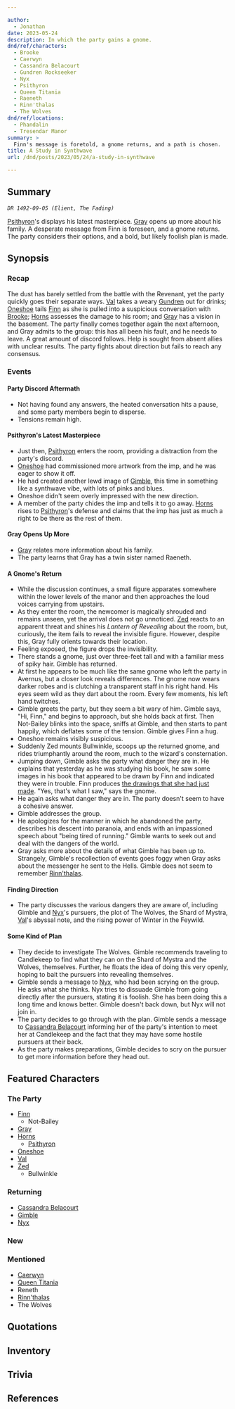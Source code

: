 ```yaml
---

author:
  - Jonathan
date: 2023-05-24
description: In which the party gains a gnome.
dnd/ref/characters:
  - Brooke
  - Caerwyn
  - Cassandra Belacourt
  - Gundren Rockseeker
  - Nyx
  - Psithyron
  - Queen Titania
  - Raeneth
  - Rinn'thalas
  - The Wolves
dnd/ref/locations:
  - Phandalin
  - Tresendar Manor
summary: >
  Finn's message is foretold, a gnome returns, and a path is chosen.
title: A Study in Synthwave
url: /dnd/posts/2023/05/24/a-study-in-synthwave

---
```


## Summary

_`DR 1492-09-05 (Elient, The Fading)`_

[Psithyron](/dnd/npcs/psithyron/)'s displays his latest masterpiece. [Gray](/dnd/characters/haeltin-var-astora/) opens up more about his family. A desperate message from Finn is foreseen, and a gnome returns. The party considers their options, and a bold, but likely foolish plan is made.

## Synopsis

### Recap

The dust has barely settled from the battle with the Revenant, yet the party quickly goes their separate ways. [Val](/dnd/characters/val/) takes a weary [Gundren](/dnd/npcs/gundren-rockseeker/) out for drinks; [Oneshoe](/dnd/characters/oneshoe/) tails [Finn](/dnd/characters/finn/) as she is pulled into a suspicious conversation with [Brooke](/dnd/npcs/brooke/); [Horns](/dnd/characters/horns/) assesses the damage to his room; and [Gray](/dnd/characters/haeltin-var-astora/) has a vision in the basement. The party finally comes together again the next afternoon, and Gray admits to the group: this has all been his fault, and he needs to leave. A great amount of discord follows. Help is sought from absent allies with unclear results. The party fights about direction but fails to reach any consensus.

### Events

#### Party Discord Aftermath

- Not having found any answers, the heated conversation hits a pause, and some party members begin to disperse.
- Tensions remain high.

#### Psithyron's Latest Masterpiece

- Just then, [Psithyron](/dnd/npcs/psithyron/) enters the room, providing a distraction from the party's discord.
- [Oneshoe](/dnd/characters/oneshoe/) had commissioned more artwork from the imp, and he was eager to show it off.
- He had created another lewd image of [Gimble](/dnd/characters/gimble-the-diviner/), this time in something like a synthwave vibe, with lots of pinks and blues.
- Oneshoe didn't seem overly impressed with the new direction.
- A member of the party chides the imp and tells it to go away. [Horns](/dnd/characters/horns/) rises to [Psithyron](/dnd/npcs/psithyron/)'s defense and claims that the imp has just as much a right to be there as the rest of them.

#### Gray Opens Up More

- [Gray](/dnd/characters/haeltin-var-astora/) relates more information about his family.
- The party learns that Gray has a twin sister named Raeneth.

#### A Gnome's Return

- While the discussion continues, a small figure apparates somewhere within the lower levels of the manor and then approaches the loud voices carrying from upstairs.
- As they enter the room, the newcomer is magically shrouded and remains unseen, yet the arrival does not go unnoticed. [Zed](/dnd/characters/zed/) reacts to an apparent threat and shines his _Lantern of Revealing_ about the room, but, curiously, the item fails to reveal the invisible figure. However, despite this, Gray fully orients towards their location.
- Feeling exposed, the figure drops the invisibility. 
- There stands a gnome, just over three-feet tall and with a familiar mess of spiky hair. Gimble has returned.
- At first he appears to be much like the same gnome who left the party in Avernus, but a closer look reveals differences. The gnome now wears darker robes and is clutching a transparent staff in his right hand. His eyes seem wild as they dart about the room. Every few moments, his left hand twitches.
- Gimble greets the party, but they seem a bit wary of him. Gimble says, "Hi, Finn," and begins to approach, but she holds back at first. Then Not-Bailey blinks into the space, sniffs at Gimble, and then starts to pant happily, which deflates some of the tension. Gimble gives Finn a hug.
- Oneshoe remains visibly suspicious.
- Suddenly Zed mounts Bullwinkle, scoops up the returned gnome, and rides triumphantly around the room, much to the wizard's consternation.
- Jumping down, Gimble asks the party what danger they are in. He explains that yesterday as he was studying his book, he saw some images in his book that appeared to be drawn by Finn and indicated they were in trouble. Finn produces [the drawings that she had just made](/media/dnd/finns-drawings-to-gimble.pdf). "Yes, that's what I saw," says the gnome.
- He again asks what danger they are in. The party doesn't seem to have a cohesive answer.
- Gimble addresses the group.
- He apologizes for the manner in which he abandoned the party, describes his descent into paranoia, and ends with an impassioned speech about "being tired of running." Gimble wants to seek out and deal with the dangers of the world.
- Gray asks more about the details of what Gimble has been up to. Strangely, Gimble's recollection of events goes foggy when Gray asks about the messenger he sent to the Hells. Gimble does not seem to remember [Rinn'thalas](/dnd/characters/rinnthalas-liadon/).

#### Finding Direction

- The party discusses the various dangers they are aware of, including Gimble and [Nyx](/dnd/npcs/nyx/)'s pursuers, the plot of The Wolves, the Shard of Mystra, [Val](/dnd/characters/val/)'s abyssal note, and the rising power of Winter in the Feywild.

#### Some Kind of Plan

- They decide to investigate The Wolves. Gimble recommends traveling to Candlekeep to find what they can on the Shard of Mystra and the Wolves, themselves. Further, he floats the idea of doing this very openly, hoping to bait the pursuers into revealing themselves.
- Gimble sends a message to [Nyx](/dnd/npcs/nyx/), who had been scrying on the group. He asks what she thinks. Nyx tries to dissuade Gimble from going directly after the pursuers, stating it is foolish. She has been doing this a long time and knows better. Gimble doesn't back down, but Nyx will not join in.
- The party decides to go through with the plan. Gimble sends a message to [Cassandra Belacourt](/dnd/npcs/cassandra-belacourt/) informing her of the party's intention to meet her at Candlekeep and the fact that they may have some hostile pursuers at their back.
- As the party makes preparations, Gimble decides to scry on the pursuer to get more information before they head out.

## Featured Characters

### The Party

- [Finn](/dnd/characters/finn/)
    - Not-Bailey
- [Gray](/dnd/characters/haeltin-var-astora/)
- [Horns](/dnd/characters/horns/)
    - [Psithyron](/dnd/npcs/psithyron/)
- [Oneshoe](/dnd/characters/oneshoe/)
- [Val](/dnd/characters/val/)
- [Zed](/dnd/characters/zed/)
    - Bullwinkle

### Returning

- [Cassandra Belacourt](/dnd/npcs/cassandra-belacourt/)
- [Gimble](/dnd/characters/gimble-the-diviner/)
- [Nyx](/dnd/npcs/nyx/)

### New

### Mentioned

- [Caerwyn](/dnd/npcs/caerwyn-cadogan/) 
- [Queen Titania](/dnd/npcs/queen-titania/)
- Reneth
- [Rinn'thalas](/dnd/characters/rinnthalas-liadon/)
- The Wolves

## Quotations

## Inventory

## Trivia

## References

